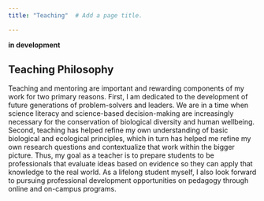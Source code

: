 ```yaml
---
title: "Teaching"  # Add a page title.

---
```


**in development**

## Teaching Philosophy

​Teaching and mentoring are important and rewarding components of my work for two primary reasons. First, I am dedicated to the development of future generations of problem-solvers and leaders. We are in a time when science literacy and science-based decision-making are increasingly necessary for the conservation of biological diversity and human wellbeing. Second, teaching has helped refine my own understanding of basic biological and ecological principles, which in turn has helped me refine my own research questions and contextualize that work within the bigger picture. Thus, my goal as a teacher is to prepare students to be professionals that evaluate ideas based on evidence so they can apply that knowledge to the real world. As a lifelong student myself, I also look forward to pursuing professional development opportunities on pedagogy through online and on-campus programs.
